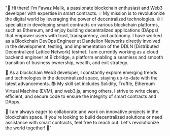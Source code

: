 
"👋 Hi there! I'm Fawaz Malik, a passionate blockchain enthusiast and Web3 developer with expertise in smart contracts. 💡 My mission is to revolutionize the digital world by leveraging the power of decentralized technologies. 🌐 I specialize in developing smart contracts on various blockchain platforms, such as Ethereum, and enjoy building decentralized applications (DApps) that empower users with trust, transparency, and autonomy. I have worked as a Blockchain DevOps Engineer at Dandelion Networks directly involved in the development, testing, and implementation of the DDLN [Distributed Decentralized Lattice Network] testnet. I am currently working as a cloud backend engineer at Bizbridge, a platform enabling a seamless and smooth transition of business ownership, wealth, and exit strategy.    

🔭 As a blockchain Web3 developer, I constantly explore emerging trends and technologies in the decentralized space, staying up-to-date with the latest advancements. 📚 My skill set includes Solidity, Truffle, Ethereum Virtual Machine (EVM), and web3.js, among others. I strive to write clean, efficient, and secure code to ensure the integrity of smart contracts and DApps.

🌱 I am always eager to collaborate and work on innovative projects in the blockchain space. If you're looking to build decentralized solutions or need assistance with smart contracts, feel free to reach out. Let's revolutionize the world together! 🚀"

 
